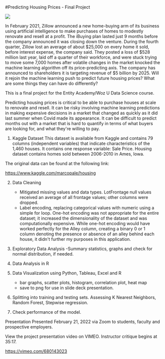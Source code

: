 #Predicting Housing Prices - Final Project

<img src="wordcloudPDF.pdf">


In February 2021, Zillow announced a new home-buying arm of its business using artificial intelligence to make purchases of homes to modestly renovate and resell at a profit. The iBuying plan lasted just 9 months before the company announced it was closing down the venture. During the fourth quarter, Zillow lost an average of about $25,000 on every home it sold, before interest expense, the company said. They posted a loss of $528 million last year, laid off a quarter of their workforce, and were stuck trying to move some 7,000 homes after volatile changes in the market knocked the machine learning algorithm off its price-predicting axis.
 The company has announced to shareholders it is targeting revenue of $5 billion by 2025. Will it rejoin the machine learning push to predict future housing prices? What are some things they can have do differently? 

This is a final project for the Entity Academy/Woz U Data Science course. 

Predicting housing prices is critical to be able to purchase houses at scale to renovate and resell. It can be risky involving machine learning predictions in making expensive decisions in a market that changed as quickly as it did last summer when Covid made its appearance. It can be difficult to predict months out with a market that is hard to quantify in terms of what buyers are looking for, and what they're willing to pay. 

1. Kaggle Dataset 
This dataset is available from Kaggle and contains 79 columns (independent variables) that indicate characteristics of the 1,460 houses. It contains one response variable: Sale Price. Housing dataset contains homes sold between 2006-2010 in Ames, Iowa.

The original data can be found at the following link: 

https://www.kaggle.com/marcopale/housing


2. Data Cleaning 
    - Mitigated missing values and data types. LotFrontage null values received an average of all frontage values; other columns were dropped. 
    - Label encoding, replacing categorical values with numeric using a simple for loop. One-hot encoding was not appropriate for the entire dataset; it increased the dimensionality of the dataset and was computationally expensive. While one-hot encoding would have worked perfectly for the Alley column, creating a binary 0 or 1 column denoting the presence or absence of an alley behind each house, it didn't further my purposes in this application.  

3. Exploratory Data Analysis
    -Summary statistics, graphs and check for normal distribution, if needed.

4. Data Analysis in R

5. Data Visualization using Python, Tableau, Excel and R
    - bar graphs, scatter plots, histogram, correlation plot, heat map
    - save to png for use in slide deck presentation.


6. Splitting into training and testing sets. Assessing K Nearest Neighbors, Random Forest, Stepwise regression.

7. Check performance of the model. 

Presentation
Presented February 21, 2022 via Zoom to students, faculty and prospective employers.

View the project presentation video on VIMEO. Instructor critique begins at 35:17.

https://vimeo.com/680143023
